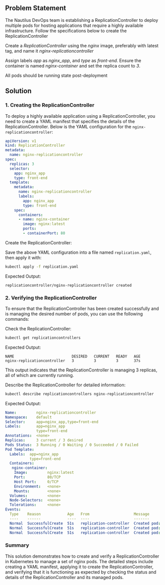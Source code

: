 ## Problem Statement

 The Nautilus DevOps team is establishing a ReplicationController to deploy multiple pods for hosting applications that require a highly available infrastructure. Follow the specifications below to create the ReplicationController

 Create a *ReplicationController* using the *nginx* image, preferably with latest tag, and name it *nginx-replicationcontroller*

 Assign labels *app* as *nginx_app*, and *type* as *front-end*. Ensure the container is named *nginx-container* and set the replica count to *3*.

 All pods should be running state post-deployment

## Solution

### 1. Creating the ReplicationController

To deploy a highly available application using a ReplicationController, you need to create a YAML manifest that specifies the details of the ReplicationController. Below is the YAML configuration for the `nginx-replicationcontroller`:

```yaml
apiVersion: v1
kind: ReplicationController
metadata:
  name: nginx-replicationcontroller
spec:
  replicas: 3
  selector:
    app: nginx_app
    type: front-end
  template:
    metadata:
      name: nginx-replicationcontroller
      labels:
        app: nginx_app
        type: front-end
    spec:
      containers:
      - name: nginx-container
        image: nginx:latest
        ports:
        - containerPort: 80
```

 Create the ReplicationController:

Save the above YAML configuration into a file named `replication.yaml`, then apply it with:

```bash
kubectl apply -f replication.yaml 
```

Expected Output:

```
replicationcontroller/nginx-replicationcontroller created
```

### 2. Verifying the ReplicationController

To ensure that the ReplicationController has been created successfully and is managing the desired number of pods, you can use the following commands:

Check the ReplicationController:

```bash
kubectl get replicationcontrollers 
```

Expected Output:

```
NAME                          DESIRED   CURRENT   READY   AGE
nginx-replicationcontroller   3         3         3       37s
```

This output indicates that the ReplicationController is managing 3 replicas, all of which are currently running.

Describe the ReplicationController for detailed information:

```bash
kubectl describe replicationcontrollers nginx-replicationcontroller 
```

Expected Output:

```yaml
Name:         nginx-replicationcontroller
Namespace:    default
Selector:     app=nginx_app,type=front-end
Labels:       app=nginx_app
              type=front-end
Annotations:  <none>
Replicas:     3 current / 3 desired
Pods Status:  3 Running / 0 Waiting / 0 Succeeded / 0 Failed
Pod Template:
  Labels:  app=nginx_app
           type=front-end
  Containers:
   nginx-container:
    Image:         nginx:latest
    Port:          80/TCP
    Host Port:     0/TCP
    Environment:   <none>
    Mounts:        <none>
  Volumes:         <none>
  Node-Selectors:  <none>
  Tolerations:     <none>
Events:
  Type    Reason            Age   From                    Message
  ----    ------            ----  ----                    -------
  Normal  SuccessfulCreate  51s   replication-controller  Created pod: nginx-replicationcontroller-ccmzz
  Normal  SuccessfulCreate  51s   replication-controller  Created pod: nginx-replicationcontroller-5xnrp
  Normal  SuccessfulCreate  51s   replication-controller  Created pod: nginx-replicationcontroller-l6z6p
```

### Summary

This solution demonstrates how to create and verify a ReplicationController in Kubernetes to manage a set of nginx pods. The detailed steps include creating a YAML manifest, applying it to create the ReplicationController, and verifying that it is functioning as expected by checking the status and details of the ReplicationController and its managed pods.
